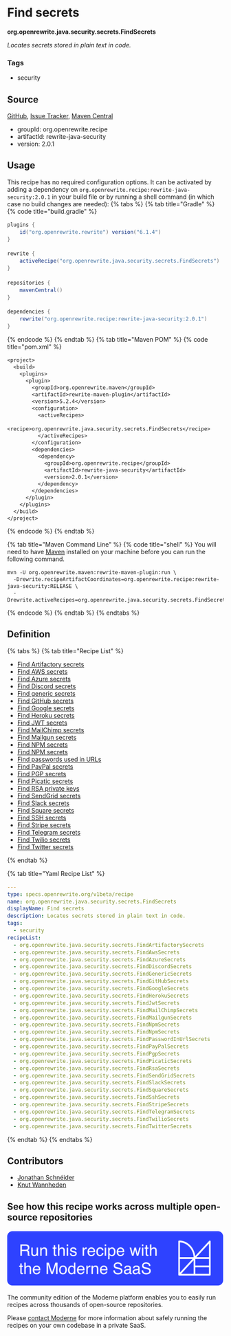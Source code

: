 # Find secrets

**org.openrewrite.java.security.secrets.FindSecrets**

_Locates secrets stored in plain text in code._

### Tags

* security

## Source

[GitHub](https://github.com/openrewrite/rewrite-java-security/blob/main/src/main/resources/META-INF/rewrite/secrets.yml), [Issue Tracker](https://github.com/openrewrite/rewrite-java-security/issues), [Maven Central](https://central.sonatype.com/artifact/org.openrewrite.recipe/rewrite-java-security/2.0.1/jar)

* groupId: org.openrewrite.recipe
* artifactId: rewrite-java-security
* version: 2.0.1


## Usage

This recipe has no required configuration options. It can be activated by adding a dependency on `org.openrewrite.recipe:rewrite-java-security:2.0.1` in your build file or by running a shell command (in which case no build changes are needed): 
{% tabs %}
{% tab title="Gradle" %}
{% code title="build.gradle" %}
```groovy
plugins {
    id("org.openrewrite.rewrite") version("6.1.4")
}

rewrite {
    activeRecipe("org.openrewrite.java.security.secrets.FindSecrets")
}

repositories {
    mavenCentral()
}

dependencies {
    rewrite("org.openrewrite.recipe:rewrite-java-security:2.0.1")
}
```
{% endcode %}
{% endtab %}
{% tab title="Maven POM" %}
{% code title="pom.xml" %}
```markup
<project>
  <build>
    <plugins>
      <plugin>
        <groupId>org.openrewrite.maven</groupId>
        <artifactId>rewrite-maven-plugin</artifactId>
        <version>5.2.4</version>
        <configuration>
          <activeRecipes>
            <recipe>org.openrewrite.java.security.secrets.FindSecrets</recipe>
          </activeRecipes>
        </configuration>
        <dependencies>
          <dependency>
            <groupId>org.openrewrite.recipe</groupId>
            <artifactId>rewrite-java-security</artifactId>
            <version>2.0.1</version>
          </dependency>
        </dependencies>
      </plugin>
    </plugins>
  </build>
</project>
```
{% endcode %}
{% endtab %}

{% tab title="Maven Command Line" %}
{% code title="shell" %}
You will need to have [Maven](https://maven.apache.org/download.cgi) installed on your machine before you can run the following command.

```shell
mvn -U org.openrewrite.maven:rewrite-maven-plugin:run \
  -Drewrite.recipeArtifactCoordinates=org.openrewrite.recipe:rewrite-java-security:RELEASE \
  -Drewrite.activeRecipes=org.openrewrite.java.security.secrets.FindSecrets
```
{% endcode %}
{% endtab %}
{% endtabs %}

## Definition

{% tabs %}
{% tab title="Recipe List" %}
* [Find Artifactory secrets](../../../java/security/secrets/findartifactorysecrets.md)
* [Find AWS secrets](../../../java/security/secrets/findawssecrets.md)
* [Find Azure secrets](../../../java/security/secrets/findazuresecrets.md)
* [Find Discord secrets](../../../java/security/secrets/finddiscordsecrets.md)
* [Find generic secrets](../../../java/security/secrets/findgenericsecrets.md)
* [Find GitHub secrets](../../../java/security/secrets/findgithubsecrets.md)
* [Find Google secrets](../../../java/security/secrets/findgooglesecrets.md)
* [Find Heroku secrets](../../../java/security/secrets/findherokusecrets.md)
* [Find JWT secrets](../../../java/security/secrets/findjwtsecrets.md)
* [Find MailChimp secrets](../../../java/security/secrets/findmailchimpsecrets.md)
* [Find Mailgun secrets](../../../java/security/secrets/findmailgunsecrets.md)
* [Find NPM secrets](../../../java/security/secrets/findnpmsecrets.md)
* [Find NPM secrets](../../../java/security/secrets/findnpmsecrets.md)
* [Find passwords used in URLs](../../../java/security/secrets/findpasswordinurlsecrets.md)
* [Find PayPal secrets](../../../java/security/secrets/findpaypalsecrets.md)
* [Find PGP secrets](../../../java/security/secrets/findpgpsecrets.md)
* [Find Picatic secrets](../../../java/security/secrets/findpicaticsecrets.md)
* [Find RSA private keys](../../../java/security/secrets/findrsasecrets.md)
* [Find SendGrid secrets](../../../java/security/secrets/findsendgridsecrets.md)
* [Find Slack secrets](../../../java/security/secrets/findslacksecrets.md)
* [Find Square secrets](../../../java/security/secrets/findsquaresecrets.md)
* [Find SSH secrets](../../../java/security/secrets/findsshsecrets.md)
* [Find Stripe secrets](../../../java/security/secrets/findstripesecrets.md)
* [Find Telegram secrets](../../../java/security/secrets/findtelegramsecrets.md)
* [Find Twilio secrets](../../../java/security/secrets/findtwiliosecrets.md)
* [Find Twitter secrets](../../../java/security/secrets/findtwittersecrets.md)

{% endtab %}

{% tab title="Yaml Recipe List" %}
```yaml
---
type: specs.openrewrite.org/v1beta/recipe
name: org.openrewrite.java.security.secrets.FindSecrets
displayName: Find secrets
description: Locates secrets stored in plain text in code.
tags:
  - security
recipeList:
  - org.openrewrite.java.security.secrets.FindArtifactorySecrets
  - org.openrewrite.java.security.secrets.FindAwsSecrets
  - org.openrewrite.java.security.secrets.FindAzureSecrets
  - org.openrewrite.java.security.secrets.FindDiscordSecrets
  - org.openrewrite.java.security.secrets.FindGenericSecrets
  - org.openrewrite.java.security.secrets.FindGitHubSecrets
  - org.openrewrite.java.security.secrets.FindGoogleSecrets
  - org.openrewrite.java.security.secrets.FindHerokuSecrets
  - org.openrewrite.java.security.secrets.FindJwtSecrets
  - org.openrewrite.java.security.secrets.FindMailChimpSecrets
  - org.openrewrite.java.security.secrets.FindMailgunSecrets
  - org.openrewrite.java.security.secrets.FindNpmSecrets
  - org.openrewrite.java.security.secrets.FindNpmSecrets
  - org.openrewrite.java.security.secrets.FindPasswordInUrlSecrets
  - org.openrewrite.java.security.secrets.FindPayPalSecrets
  - org.openrewrite.java.security.secrets.FindPgpSecrets
  - org.openrewrite.java.security.secrets.FindPicaticSecrets
  - org.openrewrite.java.security.secrets.FindRsaSecrets
  - org.openrewrite.java.security.secrets.FindSendGridSecrets
  - org.openrewrite.java.security.secrets.FindSlackSecrets
  - org.openrewrite.java.security.secrets.FindSquareSecrets
  - org.openrewrite.java.security.secrets.FindSshSecrets
  - org.openrewrite.java.security.secrets.FindStripeSecrets
  - org.openrewrite.java.security.secrets.FindTelegramSecrets
  - org.openrewrite.java.security.secrets.FindTwilioSecrets
  - org.openrewrite.java.security.secrets.FindTwitterSecrets

```
{% endtab %}
{% endtabs %}

## Contributors
* [Jonathan Schnéider](jkschneider@gmail.com)
* [Knut Wannheden](knut@moderne.io)


## See how this recipe works across multiple open-source repositories

[![Moderne Link Image](/.gitbook/assets/ModerneRecipeButton.png)](https://app.moderne.io/recipes/org.openrewrite.java.security.secrets.FindSecrets)

The community edition of the Moderne platform enables you to easily run recipes across thousands of open-source repositories.

Please [contact Moderne](https://moderne.io/product) for more information about safely running the recipes on your own codebase in a private SaaS.
